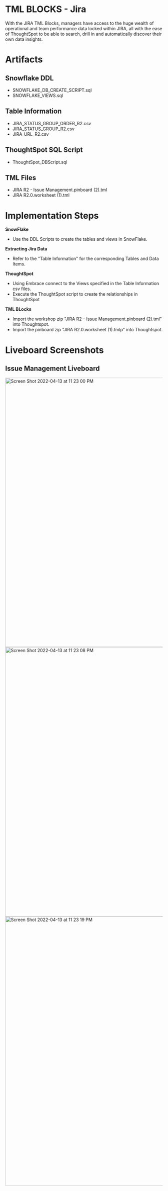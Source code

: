 # TML BLOCKS - Jira

With the JIRA TML Blocks, managers have access to the huge wealth of operational and team performance data locked within JIRA, all with the ease of ThoughtSpot to be able to search, drill in and automatically discover their own data insights.

 
 # Artifacts 
 
 ## Snowflake DDL
 - SNOWFLAKE_DB_CREATE_SCRIPT.sql
 - SNOWFLAKE_VIEWS.sql

## Table Information
- JIRA_STATUS_GROUP_ORDER_R2.csv
- JIRA_STATUS_GROUP_R2.csv
- JIRA_URL_R2.csv

## ThoughtSpot SQL Script 
- ThoughtSpot_DBScript.sql

## TML Files 
- JIRA R2 - Issue Management.pinboard (2).tml
- JIRA R2.0.worksheet (1).tml
 
 # Implementation Steps 
 
**SnowFlake**
- Use the DDL Scripts to create the tables and views in SnowFlake. 

**Extracting Jira Data**
- Refer to the "Table Information" for the corresponding Tables and Data Items. 

**ThoughtSpot**
- Using Embrace connect to the Views specified in the Table Information csv files.
- Execute the ThoughtSpot script to create the relationships in ThoughtSpot

**TML BLocks**

- Import the workshop zip "JIRA R2 - Issue Management.pinboard (2).tml" into Thoughtspot. 
- Import the pinboard zip "JIRA R2.0.worksheet (1).tmlp" into Thoughtspot. 

# Liveboard Screenshots 

## Issue Management Liveboard 

<img width="857" alt="Screen Shot 2022-04-13 at 11 23 00 PM" src="https://user-images.githubusercontent.com/102629468/163326204-27258f2f-e803-47e7-b871-e8c26f426df0.png">
<img width="857" alt="Screen Shot 2022-04-13 at 11 23 08 PM" src="https://user-images.githubusercontent.com/102629468/163326210-3fe596f4-8064-416a-914b-6d9b5d44598b.png">
<img width="857" alt="Screen Shot 2022-04-13 at 11 23 19 PM" src="https://user-images.githubusercontent.com/102629468/163326212-a4599568-1b68-4f7c-aa8d-f9ba4a4113e6.png">

